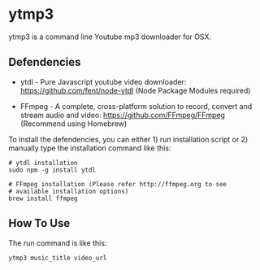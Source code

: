 ytmp3
=====

ytmp3 is a command line Youtube mp3 downloader for OSX.


Defendencies
------------
*   ytdl - Pure Javascript youtube video downloader:
    https://github.com/fent/node-ytdl (Node Package Modules required)
    
*   FFmpeg - A complete, cross-platform solution to record, convert and stream 
    audio and video: https://github.com/FFmpeg/FFmpeg (Recommend using 
    Homebrew)
    
To install the defendencies, you can either 1) run installation script 
or 2) manually type the installation command like this:
    
    # ytdl installation
    sudo npm -g install ytdl

    # FFmpeg installation (Please refer http://ffmpeg.org to see 
    # available installation options)
    brew install ffmpeg

How To Use
----------
The run command is like this:
    
    ytmp3 music_title video_url
